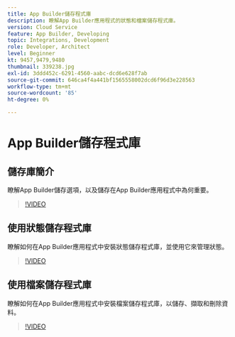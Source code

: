 ```yaml
---
title: App Builder儲存程式庫
description: 瞭解App Builder應用程式的狀態和檔案儲存程式庫。
version: Cloud Service
feature: App Builder, Developing
topic: Integrations, Development
role: Developer, Architect
level: Beginner
kt: 9457,9479,9480
thumbnail: 339238.jpg
exl-id: 3ddd452c-6291-4560-aabc-dcd6e628f7ab
source-git-commit: 646ca4f4a441bf1565558002dcd6f96d3e228563
workflow-type: tm+mt
source-wordcount: '85'
ht-degree: 0%

---
```


# App Builder儲存程式庫

## 儲存庫簡介

瞭解App Builder儲存選項，以及儲存在App Builder應用程式中為何重要。

>[!VIDEO](https://video.tv.adobe.com/v/339238/?quality=12&learn=on)

## 使用狀態儲存程式庫

瞭解如何在App Builder應用程式中安裝狀態儲存程式庫，並使用它來管理狀態。

>[!VIDEO](https://video.tv.adobe.com/v/339240/?quality=12&learn=on)

## 使用檔案儲存程式庫

瞭解如何在App Builder應用程式中安裝檔案儲存程式庫，以儲存、擷取和刪除資料。

>[!VIDEO](https://video.tv.adobe.com/v/339239/?quality=12&learn=on)
